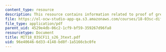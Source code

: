 ```yaml
---
content_type: resource
description: This resource contains information related to proof of green's formula.
file: https://ol-ocw-studio-app-qa.s3.amazonaws.com/courses/18-03sc-differential-equations-fall-2011/96e406466d334148bd8f1a5166cbc0fe_MIT18_03SCF11_s26_3text.pdf
file_type: application/pdf
parent_uid: 4529e4db-06c2-1cf9-bf59-359267d96fa8
resourcetype: Document
title: MIT18_03SCF11_s26_3text.pdf
uid: 96e40646-6d33-4148-bd8f-1a5166cbc0fe
---
```

